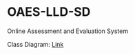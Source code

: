# OAES-LLD-SD
Online Assessment and Evaluation System

Class Diagram: [Link](https://app.diagrams.net/#HElysian01%2FOAES-LLD-SD%2Fmaster%2FOAES.drawio#%7B%22pageId%22%3A%22C5RBs43oDa-KdzZeNtuy%22%7D)
